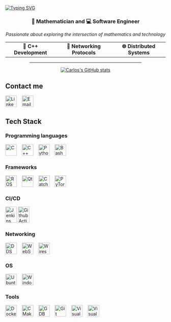 [![Typing SVG](https://readme-typing-svg.demolab.com?font=Fira+Code&size=30&pause=1000&color=4AF626&background=0A0A0A00&width=435&lines=Carlos+Espinoza+Curto)](https://git.io/typing-svg)

<div align="center">
  <h3>🧮 <b>Mathematician</b> and 💻 <b>Software Engineer</b></h3>
  <p><i>Passionate about exploring the intersection of mathematics and technology</i></p>

  <div align="center">
    <table>
      <tr>
        <td align="center"><b>🔷 C++ Development</b></td>
        <td align="center"><b>🔌 Networking Protocols</b></td>
        <td align="center"><b>🌐 Distributed Systems</b></td>
      </tr>
    </table>
  </div>

  <hr width="70%">
</div>

<p align="center">
  <a href="https://github.com/anuraghazra/github-readme-stats">
    <img src="https://github-readme-stats.vercel.app/api?username=carlosespicur&show_icons=true&theme=default&title_color=4AF626&text_color=4AF626&border_color=4AF626&icon_color=4AF626&bg_color=0A0A0A00" alt="Carlos's GitHub stats" />
  </a>
</p>

## Contact me

<p align="left">
<a href="https://linkedin.com/in/carlosespinozacurto" target="_blank" rel="noreferrer"><img src="https://upload.wikimedia.org/wikipedia/commons/8/81/LinkedIn_icon.svg" width="36" height="36" alt="LinkedIn" /></a>&nbsp;&nbsp;&nbsp;
<a href="mailto:carlosespinozacurto@gmail.com" target="_blank" rel="noreferrer"><img src="https://upload.wikimedia.org/wikipedia/commons/8/8c/Gmail_Icon_%282013-2020%29.svg" width="36" height="36" alt="Email" /></a>&nbsp;&nbsp;&nbsp;
</p>

## Tech Stack

### Programming languages

<p align="left">
<a href="https://en.wikipedia.org/wiki/C_(programming_language)" target="_blank" rel="noreferrer"><img src="https://upload.wikimedia.org/wikipedia/commons/1/18/C_Programming_Language.svg" width="36" height="36" alt="C" /></a>&nbsp;&nbsp;&nbsp;
<a href="https://en.wikipedia.org/wiki/C%2B%2B" target="_blank" rel="noreferrer"><img src="https://upload.wikimedia.org/wikipedia/commons/1/18/ISO_C%2B%2B_Logo.svg" width="36" height="36" alt="C++" /></a>&nbsp;&nbsp;&nbsp;
<a href="https://en.wikipedia.org/wiki/Python_(programming_language)" target="_blank" rel="noreferrer"><img src="https://upload.wikimedia.org/wikipedia/commons/1/1f/Python_logo_01.svg" width="36" height="36" alt="Python" /></a>&nbsp;&nbsp;&nbsp;
<a href="https://en.wikipedia.org/wiki/Bash_(Unix_shell)" target="_blank" rel="noreferrer"><img src="https://upload.wikimedia.org/wikipedia/commons/4/4b/Bash_Logo_Colored.svg" width="36" height="36" alt="Bash" /></a>&nbsp;&nbsp;&nbsp;
</p>

### Frameworks

<p align="left">
<a href="https://www.ros.org/" target="_blank" rel="noreferrer"><img src="https://avatars.githubusercontent.com/u/3979232?s=200&v=4" width="36" height="36" alt="ROS 2" /></a>&nbsp;&nbsp;&nbsp;
<a href="https://www.qt.io/" target="_blank" rel="noreferrer"><img src="https://upload.wikimedia.org/wikipedia/commons/8/81/Qt_logo_neon_2022.svg" width="36" height="36" alt="Qt" /></a>&nbsp;&nbsp;&nbsp;
<a href="https://github.com/catchorg/Catch2" target="_blank" rel="noreferrer"><img src="https://avatars.githubusercontent.com/u/33321405?v=4" width="36" height="36" alt="Catch2" /></a>&nbsp;&nbsp;&nbsp;
<a href="https://pytorch.org/" target="_blank" rel="noreferrer"><img src="https://www.vectorlogo.zone/logos/pytorch/pytorch-icon.svg" width="36" height="36" alt="PyTorch" /></a>
</p>

### CI/CD

<p align="left">
<a href="https://www.jenkins.io/" target="_blank" rel="noreferrer"><img src="https://upload.wikimedia.org/wikipedia/commons/e/e9/Jenkins_logo.svg" width="36" height="50" alt="Jenkins" /></a>
<a href="https://github.com/features/actions" target="_blank" rel="noreferrer"><img src="https://icon.icepanel.io/Technology/svg/GitHub-Actions.svg" width="36" height="50" alt="Github Actions" /></a>
</p>

### Networking

<p align="left">
<a href="https://www.dds-foundation.org/omg-dds-standard/" target="_blank" rel="noreferrer"><img src="https://www.omg.org/dds-directory/images/logos/DDS-logo.jpg" width="36" height="36" alt="DDS" /></a>&nbsp;&nbsp;&nbsp;
<a href="https://en.wikipedia.org/wiki/WebSocket" target="_blank" rel="noreferrer"><img src="https://upload.wikimedia.org/wikipedia/commons/c/cd/WebSocket_colored_logo.svg" width="36" height="36" alt="WebSocket" /></a>&nbsp;&nbsp;&nbsp;
<a href="https://www.wireshark.org/" target="_blank" rel="noreferrer"><img src="https://upload.wikimedia.org/wikipedia/commons/c/c6/Wireshark_icon_new.png" width="36" height="36" alt="Wireshark" /></a>
</p>

### OS

<p align="left">
<a href="https://ubuntu.com/" target="_blank" rel="noreferrer"><img src="https://upload.wikimedia.org/wikipedia/commons/5/54/Ubuntu-Logo_ohne_Schriftzug.svg" width="36" height="36" alt="Ubuntu" /></a>&nbsp;&nbsp;&nbsp;
<a href="https://www.microsoft.com/en-us/windows" target="_blank" rel="noreferrer"><img src="https://upload.wikimedia.org/wikipedia/commons/5/5f/Windows_logo_-_2012.svg" width="36" height="36" alt="Windows" /></a>&nbsp;&nbsp;&nbsp;
</p>

### Tools

<p align="left">
<a href="https://www.docker.com/" target="_blank" rel="noreferrer"><img src="https://www.svgrepo.com/show/353659/docker-icon.svg" width="36" height="36" alt="Docker" /></a>&nbsp;&nbsp;&nbsp;
<a href="https://cmake.org/" target="_blank" rel="noreferrer"><img src="https://upload.wikimedia.org/wikipedia/commons/1/13/Cmake.svg" width="36" height="36" alt="CMake" /></a>&nbsp;&nbsp;&nbsp;
<a href="https://sourceware.org/gdb/" target="_blank" rel="noreferrer"><img src="https://upload.wikimedia.org/wikipedia/commons/7/73/Gdb_icon.png" width="36" height="36" alt="GDB" /></a>&nbsp;&nbsp;&nbsp;
<a href="https://git-scm.com" target="_blank" rel="noreferrer"><img src="https://upload.wikimedia.org/wikipedia/commons/3/3f/Git_icon.svg" width="36" height="36" alt="Git" /></a>&nbsp;&nbsp;&nbsp;
<a href="https://code.visualstudio.com/" target="_blank" rel="noreferrer"><img src="https://upload.wikimedia.org/wikipedia/commons/9/9a/Visual_Studio_Code_1.35_icon.svg" width="36" height="36" alt="Visual Studio Code" /></a>&nbsp;&nbsp;&nbsp;
<a href="https://visualstudio.microsoft.com/es/" target="_blank" rel="noreferrer"><img src="https://upload.wikimedia.org/wikipedia/commons/5/59/Visual_Studio_Icon_2019.svg" width="36" height="36" alt="Visual Studio" /></a>&nbsp;&nbsp;&nbsp;
</p>
